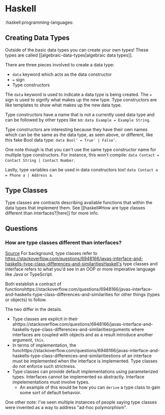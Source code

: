 # Haskell
:haskell:programming-languages:


## Creating Data Types
Outside of the basic data types you can create your own types!
These types are called [[algebraic-data-types|algebraic data types]].

There are three pieces involved to create a data type:
- `data` keyword which acts as the data constructor
- `=` sign
- Type constructors

The `data` keyword is used to indicate a data type is being created.
The `=` sign is used to signify what makes up the new type.
Type constructors are like templates to show what makes up the new data type.

Type constructors have a name that is not a currently used data type and can be followed by other types like so: `data Example = Example String`.

Type constructors are interesting because they have their own names which can be the same as the data type, as seen above, or different, like this fake Bool data type: `data Bool' = True' | False'`.

One note though is that you can't use the same type constructor name for multiple type constructors. For instance, this won't compile: `data Contact = Contact String | Contact Number`.

Lastly, type variables can be used in data constructors too!
`data Contact a = Phone a | Address a`.


## Type Classes
Type classes are contracts describing available functions that within the data types that implement them.
See [[haskell#How are type classes different than interfaces?|here]] for more info.


## Questions


### How are type classes different than interfaces?
[Source](https://stackoverflow.com/questions/6948166/javas-interface-and-haskells-type-class-differences-and-similarities)
For background, type classes refer to https://stackoverflow.com/questions/6948166/javas-interface-and-haskells-type-class-differences-and-similaritiesHaskell's type classes and interface refers to what you'd see in an OOP or more imperative language like Java or TypeScript.

Both establish a contract of functionshttps://stackoverflow.com/questions/6948166/javas-interface-and-haskells-type-class-differences-and-similarities for other things (types or objects) to follow.

The two differ in the details.
- Type classes are explicit in their ahttps://stackoverflow.com/questions/6948166/javas-interface-and-haskells-type-class-differences-and-similaritiesrguments where interfaces are coupled with objects and as a result introduce another argument, `this`.
- In terms of implementation, the funchttps://stackoverflow.com/questions/6948166/javas-interface-and-haskells-type-class-differences-and-similaritiestions of an interface must be implemented when the interface is implemented. Type classes do not enforce such strictness.
- Type classes can provide default implementations using parameterized types. Interfaces cannot be implemented so abstractly. Interface impelementations must involve types.
  - An example of this would be how you can `derive` a type class to gain some sort of default behavior.

One other note: I've seen multiple instances of people saying type classes were invented as a way to address "ad-hoc polymorphism".
